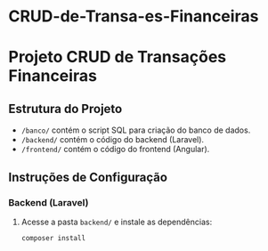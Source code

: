 # CRUD-de-Transa-es-Financeiras

# Projeto CRUD de Transações Financeiras

## Estrutura do Projeto

- `/banco/` contém o script SQL para criação do banco de dados.
- `/backend/` contém o código do backend (Laravel).
- `/frontend/` contém o código do frontend (Angular).

## Instruções de Configuração

### Backend (Laravel)

1. Acesse a pasta `backend/` e instale as dependências:
   ```bash
   composer install
